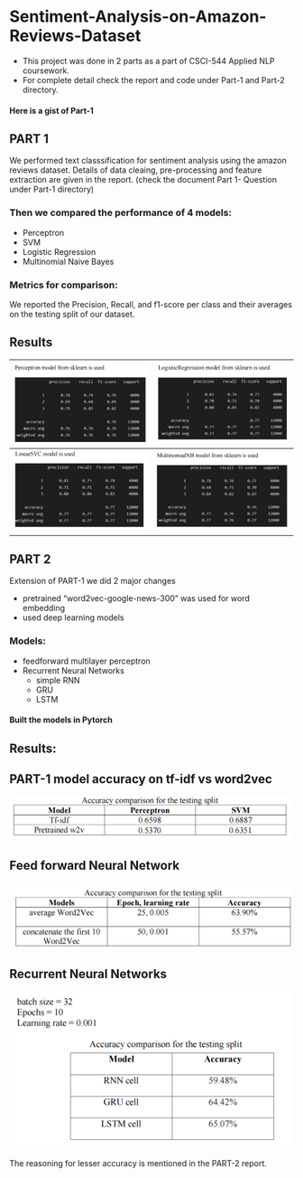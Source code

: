 # Sentiment-Analysis-on-Amazon-Reviews-Dataset

- This project was done in 2 parts as a part of CSCI-544 Applied NLP coursework.
- For complete detail check the report and code under Part-1 and Part-2 directory.

#### Here is a gist of Part-1
## PART 1

 We performed text classsification for sentiment analysis using the amazon reviews dataset.
 Details of data cleaing, pre-processing and feature extraction are given in the report. (check the document Part 1- Question under Part-1 directory)

### Then we compared the performance of 4 models:
 - Perceptron
 - SVM
 - Logistic Regression
 - Multinomial Naive Bayes

### Metrics for comparison:
We reported the Precision, Recall, and f1-score per class and their averages on the testing split of our dataset.


## Results

![](./output/part1-perceptron.png)  |  ![](./output/part1-logistic.png) 
:-------------------------:|:-------------------------:
![](./output/part1-svm.png)  |  ![](./output/part1-multiNB.png)





## PART 2

Extension of PART-1 we did 2 major changes
- pretrained “word2vec-google-news-300” was used for word embedding
- used deep learning models

### Models:
- feedforward multilayer perceptron
- Recurrent Neural Networks
    - simple RNN
    - GRU
    - LSTM

#### Built the models in Pytorch

## Results:

## PART-1 model accuracy on tf-idf vs word2vec


![alt text](./output/rescomp.png)



## Feed forward Neural Network

![alt text](./output/FNN.png)



## Recurrent Neural Networks


![alt text](./output/RNN.png)


The reasoning for lesser accuracy is mentioned in the PART-2 report. 


















 
